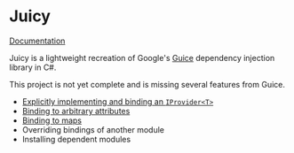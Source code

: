 # Juicy
[Documentation](https://keswiik.github.io/Juicy/)

Juicy is a lightweight recreation of Google's [Guice](https://github.com/google/guice) dependency injection library in C#.

This project is not yet complete and is missing several features from Guice.
- [Explicitly implementing and binding an `IProvider<T>`](https://github.com/google/guice/wiki/ProviderBindings)
- [Binding to arbitrary attributes](https://github.com/google/guice/wiki/BindingAnnotations)
- [Binding to maps](https://github.com/google/guice/wiki/Multibindings)
- Overriding bindings of another module
- Installing dependent modules